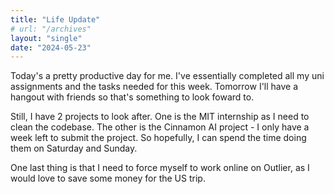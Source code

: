 ```yaml
---
title: "Life Update"
# url: "/archives"
layout: "single"
date: "2024-05-23"
---
```


Today's a pretty productive day for me. I've essentially completed all my uni assignments and the tasks needed for this week. Tomorrow I'll have a hangout with friends so that's something to look foward to.

Still, I have 2 projects to look after. One is the MIT internship as I need to clean the codebase. The other is the Cinnamon AI project - I only have a week left to submit the project. So hopefully, I can spend the time doing them on Saturday and Sunday.

One last thing is that I need to force myself to work online on Outlier, as I would love to save some money for the US trip.
